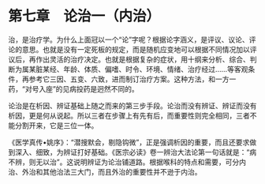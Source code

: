 # 第七章　论治一（内治）

治，是治疗学。为什么上面冠以一个“论”字呢？根据论字涵义，是评议、议论、评论的意思。也就是没有一定死板的规定，而是随机应变地可以根据不同情况加以评议后，再作出灵活的治疗决定。也就是根据复杂的症状，用十纲来分析、综合、判断为属某脏某经、年龄、体质、偏嗜、时令、环境、情绪、治疗经过……等客观条件，再参考它三因、五变、六致，进而制订治疗方案。这种方法，和一方一药，“对号入座”的见病投药是迥然不同的。

论治是在析因、辨证基础上随之而来的第三步手段。论治而没有辨证、辨证而没有析因，更是何从说起。所以三者在步骤上有先有后，而重要性则完全相同，三者不能分割开来，它是三位一体。

《医学真传•姚序》：“潜搜默会，剔隐钩微”，正是强调析因的重要，而且还要求做到深入、细致，为辨证打好基础。《医宗必读》卷一辨治大法论第一句话就是：“病不辨，则无以治”。这说明辨证为论治铺道路。根据喉科的特点和需要，可分内治、外治和其他治法三大门，而且外治的重要性并不逊于内治。
